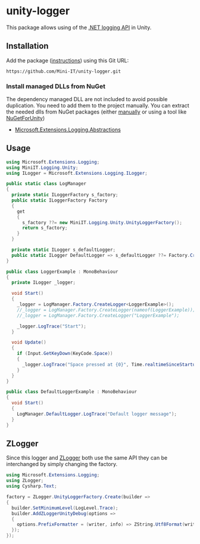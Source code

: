 # unity-logger
This package allows using of the [.NET logging API](https://learn.microsoft.com/en-us/dotnet/core/extensions/logging) in Unity.

## Installation
Add the package ([instructions](https://docs.unity3d.com/Manual/upm-ui-giturl.html)) using this Git URL:
```
https://github.com/Mini-IT/unity-logger.git
```
### Install managed DLLs from NuGet
The dependency managed DLL are not included to avoid possible duplication. You need to add them to the project manually. You can extract the needed dlls from NuGet packages (either [manually](https://stackoverflow.com/a/61187711) or using a tool like [NuGetForUnity](https://github.com/GlitchEnzo/NuGetForUnity))
* [Microsoft.Extensions.Logging.Abstractions](https://www.nuget.org/packages/Microsoft.Extensions.Logging.Abstractions/7.0.1)

## Usage
```cs
using Microsoft.Extensions.Logging;
using MiniIT.Logging.Unity;
using ILogger = Microsoft.Extensions.Logging.ILogger;

public static class LogManager
{
  private static ILoggerFactory s_factory;
  public static ILoggerFactory Factory
  {
    get
    {
      s_factory ??= new MiniIT.Logging.Unity.UnityLoggerFactory();
      return s_factory;
    }
  }

  private static ILogger s_defaultLogger;
  public static ILogger DefaultLogger => s_defaultLogger ??= Factory.CreateLogger("");
}

public class LoggerExample : MonoBehaviour
{
  private ILogger _logger;

  void Start()
  {
    _logger = LogManager.Factory.CreateLogger<LoggerExample>();         // category is the full class name
    //_logger = LogManager.Factory.CreateLogger(nameof(LoggerExample)); // category is the short class name
    //_logger = LogManager.Factory.CreateLogger("LoggerExample");       // custom category

    _logger.LogTrace("Start");
  }

  void Update()
  {
    if (Input.GetKeyDown(KeyCode.Space))
    {
      _logger.LogTrace("Space pressed at {0}", Time.realtimeSinceStartup);
    }
  }
}

public class DefaultLoggerExample : MonoBehaviour
{
  void Start()
  {
    LogManager.DefaultLogger.LogTrace("Default logger message");
  }
}
```

## ZLogger
Since this logger and [ZLogger](https://github.com/Cysharp/ZLogger#unity) both use the same API they can be interchanged by simply changing the factory.
```cs
using Microsoft.Extensions.Logging;
using ZLogger;
using Cysharp.Text;

factory = ZLogger.UnityLoggerFactory.Create(builder =>
{
  builder.SetMinimumLevel(LogLevel.Trace);
  builder.AddZLoggerUnityDebug(options =>
  {
    options.PrefixFormatter = (writer, info) => ZString.Utf8Format(writer, "[{0}] ", info.CategoryName);
  });
});
```
